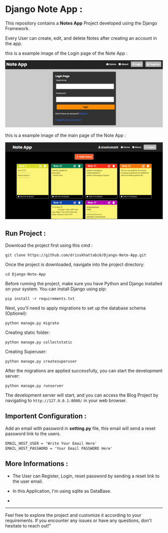 # Django Note App :


This repository contains a **Notes App** Project developed using the Django Framework.

Every User can create, edit, and delete Notes after creating an account in the app.

this is a example image of the Login page of the Note App : 

![Note App Login Page](img2.png)

this is a example image of the main page of the Note App : 

![Note App Main Page](img1.png)




## Run Project : 

Download the project first using this cmd :

```
git clone https://github.com/drisskhattabi6/Django-Note-App.git
```

Once the project is downloaded, navigate into the project directory:

```
cd Django-Note-App
```

Before running the project, make sure you have Python and Django installed on your system. You can install Django using pip:

```
pip install -r requirements.txt
```

Next, you'll need to apply migrations to set up the database schema (Optionel):

```
python manage.py migrate
```

Creating static folder:

```
python manage.py collectstatic
```

Creating Superuser:

```
python manage.py createsuperuser
```

After the migrations are applied successfully, you can start the development server:

```
python manage.py runserver
```

The development server will start, and you can access the Blog Project by navigating to `http://127.0.0.1:8000/` in your web browser.

## Importent Configuration : 

Add an email with password in **setting.py** file, this email will send a reset password link to the users.

```
EMAIL_HOST_USER = 'Write Your Email Here'
EMAIL_HOST_PASSWORD = 'Your Email PASSWORD Here'
```

## More Informations :

- The User can Register, Login, reset password by sending a reset link to the user email.

- In this Application, I'm using sqlite as DataBase.

- 
  
------

Feel free to explore the project and customize it according to your requirements. If you encounter any issues or have any questions, don't hesitate to reach out!"
